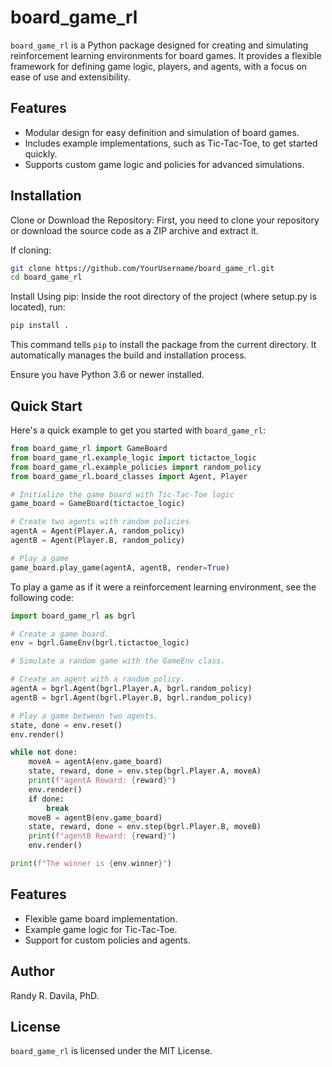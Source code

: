 # board_game_rl

`board_game_rl` is a Python package designed for creating and simulating reinforcement learning environments for board games. It provides a flexible framework for defining game logic, players, and agents, with a focus on ease of use and extensibility.

## Features

- Modular design for easy definition and simulation of board games.
- Includes example implementations, such as Tic-Tac-Toe, to get started quickly.
- Supports custom game logic and policies for advanced simulations.

## Installation

Clone or Download the Repository: First, you need to clone your repository or download the source code as a ZIP archive and extract it.

If cloning:

```bash
git clone https://github.com/YourUsername/board_game_rl.git
cd board_game_rl
```

Install Using pip: Inside the root directory of the project (where setup.py is located), run:

```bash
pip install .
```

This command tells `pip` to install the package from the current directory. It automatically manages the build and installation process.

Ensure you have Python 3.6 or newer installed.

## Quick Start

Here's a quick example to get you started with `board_game_rl`:
```python
from board_game_rl import GameBoard
from board_game_rl.example_logic import tictactoe_logic
from board_game_rl.example_policies import random_policy
from board_game_rl.board_classes import Agent, Player

# Initialize the game board with Tic-Tac-Toe logic
game_board = GameBoard(tictactoe_logic)

# Create two agents with random policies
agentA = Agent(Player.A, random_policy)
agentB = Agent(Player.B, random_policy)

# Play a game
game_board.play_game(agentA, agentB, render=True)
```

To play a game as if it were a reinforcement learning environment, see the following code:

```python
import board_game_rl as bgrl

# Create a game board.
env = bgrl.GameEnv(bgrl.tictactoe_logic)

# Simulate a random game with the GameEnv class.

# Create an agent with a random policy.
agentA = bgrl.Agent(bgrl.Player.A, bgrl.random_policy)
agentB = bgrl.Agent(bgrl.Player.B, bgrl.random_policy)

# Play a game between two agents.
state, done = env.reset()
env.render()

while not done:
    moveA = agentA(env.game_board)
    state, reward, done = env.step(bgrl.Player.A, moveA)
    print(f"agentA Reward: {reward}")
    env.render()
    if done:
        break
    moveB = agentB(env.game_board)
    state, reward, done = env.step(bgrl.Player.B, moveB)
    print(f"agentB Reward: {reward}")
    env.render()

print(f"The winner is {env.winner}")
```

## Features

* Flexible game board implementation.
* Example game logic for Tic-Tac-Toe.
* Support for custom policies and agents.

## Author
Randy R. Davila, PhD.

## License

`board_game_rl` is licensed under the MIT License.